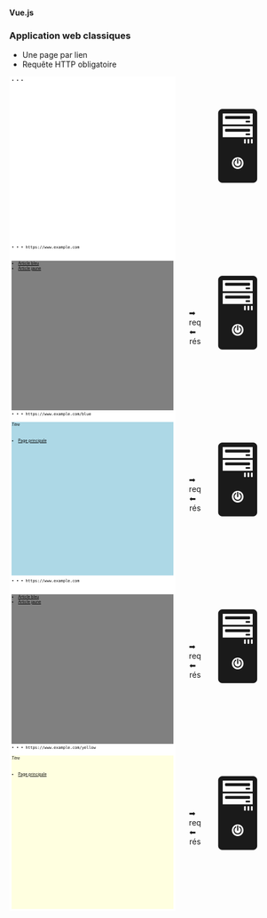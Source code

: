 #### Vue.js
### Application web classiques

* Une page par lien
* Requête HTTP obligatoire

<div class="r-stack" style="margin-top: 10px">
<div class="fragment fade-out" data-fragment-index="1">  

<div style="display: flex; flex-direction: row">
    <div data-id="app-multi-page-browser" style="height: 300px; width: 300px; background-color: white; color: black; font-size: .5em">
      <pre style="width: 100%; padding-top: 3px; margin: 0"> • • • </pre>
    </div>
    <div style="display: flex; align-items: center; justify-content: center; width: 5em">
    </div>
    <div style="display: flex; align-items: center; justify-content: center; font-size: 128px">🖥</div>
</div>

</div>

<div class="fragment fade-in-then-out" data-fragment-index="1">  

<div style="display: flex; flex-direction: row">
    <div data-id="app-multi-page-browser" style="height: 300px; width: 300px; background-color: white; color: black; font-size: .5em">
      <pre style="width: 100%; padding-top: 3px; margin: 0"> • • • https://www.example.com</pre>
      <div style="margin: 4px; width: calc(100% - 8px); height: calc(100% - 24px); background-color: gray" class="deferred">
        <ul style="margin-top: 20px; text-decoration: underline">
          <li>Article bleu</li>
          <li>Article jaune</li>
        </ul>
      </div>
    </div>
    <div style="display: flex; flex-direction: column; align-items: center; justify-content: center; width: 5em">
        <div>➡<br/>req</div>
        <div class="deferred">⬅<br/>rés</div>
    </div>
    <div style="display: flex; align-items: center; justify-content: center; font-size: 128px">🖥</div>
</div>

</div>

<div class="fragment fade-in-then-out" data-fragment-index="2">

<div style="display: flex; flex-direction: row">
    <div data-id="app-multi-page-browser" style="height: 300px; width: 300px; background-color: white; color: black; font-size: .5em">
      <pre style="width: 100%; padding-top: 3px; margin: 0"> • • • https://www.example.com/blue</pre>
      <div style="margin: 4px; width: calc(100% - 8px); height: calc(100% - 24px); background-color: lightblue" class="deferred">
        <h6>Titre</h6>
        <ul style="margin-top: 20px; text-decoration: underline">
          <li>Page principale</li>
        </ul>
      </div>
    </div>
    <div style="display: flex; flex-direction: column; align-items: center; justify-content: center; width: 5em">
        <div>➡<br/>req</div>
        <div class="deferred">⬅<br/>rés</div>
    </div>
    <div style="display: flex; align-items: center; justify-content: center; font-size: 128px">🖥</div>
</div>

</div>

<div class="fragment">  

<div style="display: flex; flex-direction: row">
    <div data-id="app-multi-page-browser" style="height: 300px; width: 300px; background-color: white; color: black; font-size: .5em">
      <pre style="width: 100%; padding-top: 3px; margin: 0"> • • • https://www.example.com</pre>
      <div style="margin: 4px; width: calc(100% - 8px); height: calc(100% - 24px); background-color: gray" class="deferred">
        <ul style="margin-top: 20px; text-decoration: underline">
          <li>Article bleu</li>
          <li>Article jaune</li>
        </ul>
      </div>
    </div>
    <div style="display: flex; flex-direction: column; align-items: center; justify-content: center; width: 5em">
        <div>➡<br/>req</div>
        <div class="deferred">⬅<br/>rés</div>
    </div>
    <div style="display: flex; align-items: center; justify-content: center; font-size: 128px">🖥</div>
</div>

</div>

<div class="fragment">  

<div style="display: flex; flex-direction: row">
    <div data-id="app-multi-page-browser" style="height: 300px; width: 300px; background-color: white; color: black; font-size: .5em">
      <pre style="width: 100%; padding-top: 3px; margin: 0"> • • • https://www.example.com/yellow</pre>
      <div style="margin: 4px; width: calc(100% - 8px); height: calc(100% - 24px); background-color: lightyellow" class="deferred">
        <h6>Titre</h6>
        <ul style="margin-top: 20px; text-decoration: underline">
          <li>Page principale</li>
        </ul>
      </div>
    </div>
    <div style="display: flex; flex-direction: column; align-items: center; justify-content: center; width: 5em">
        <div>➡<br/>req</div>
        <div class="deferred">⬅<br/>rés</div>
    </div>
    <div style="display: flex; align-items: center; justify-content: center; font-size: 128px">🖥</div>
</div>

</div>

</div>
